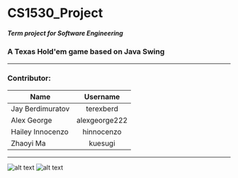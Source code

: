 # CS1530_Project
##### Term project for Software Engineering
### A Texas Hold'em game based on Java Swing
---
### Contributor:
| Name | Username |    
| ------------- |:-------------:|
| Jay Berdimuratov | terexberd |
| Alex George | alexgeorge222 |
| Hailey Innocenzo | hinnocenzo |
| Zhaoyi Ma | kuesugi |
---
![alt text](https://github.com/kuesugi/Texas-Holdem/Login.png "Login interface")
![alt text](https://github.com/kuesugi/Texas-Holdem/in-game.png "In the game")
